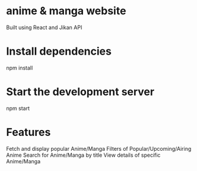 # anime & manga website
Built using React and Jikan API

# Install dependencies
npm install

# Start the development server
npm start

# Features
Fetch and display popular Anime/Manga
Filters of Popular/Upcoming/Airing Anime
Search for Anime/Manga by title
View details of specific Anime/Manga

